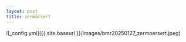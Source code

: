 ```yaml
---
layout: post
title: zermörsert
---
```


![_config.yml]({{ site.baseurl }}/images/bmr20250127_zermoersert.jpeg)
